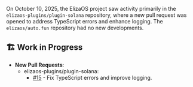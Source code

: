On October 10, 2025, the ElizaOS project saw activity primarily in the `elizaos-plugins/plugin-solana` repository, where a new pull request was opened to address TypeScript errors and enhance logging. The `elizaos/auto.fun` repository had no new developments.

## 🏗️ Work in Progress
- **New Pull Requests**:
    - elizaos-plugins/plugin-solana:
        - [#15](https://github.com/elizaos-plugins/plugin-solana/pull/15) - Fix TypeScript errors and improve logging.
